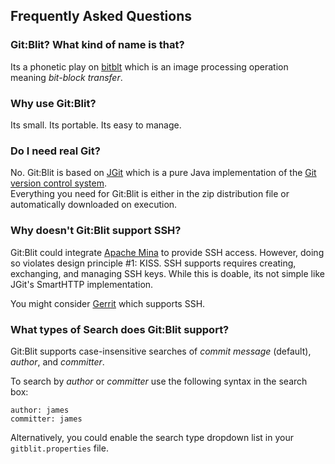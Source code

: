 ## Frequently Asked Questions

### Git:Blit?  What kind of name is that?
Its a phonetic play on [bitblt][bitblt] which is an image processing operation meaning *bit-block transfer*.

### Why use Git:Blit?
Its small.  Its portable.  Its easy to manage.

### Do I need real Git?
No.  Git:Blit is based on [JGit][jgit] which is a pure Java implementation of the [Git version control system][git].<br/>
Everything you need for Git:Blit is either in the zip distribution file or automatically downloaded on execution. 

### Why doesn't Git:Blit support SSH?
Git:Blit could integrate [Apache Mina](http://mina.apache.org) to provide SSH access.  However, doing so violates design principle #1: KISS.  SSH supports requires creating, exchanging, and managing SSH keys.  While this is doable, its not simple like JGit's SmartHTTP implementation.

You might consider [Gerrit](http://gerrit.googlecode.org) which supports SSH.

### What types of Search does Git:Blit support?
Git:Blit supports case-insensitive searches of *commit message* (default), *author*, and *committer*.<br/>

To search by *author* or *committer* use the following syntax in the search box:

    author: james
    committer: james
    
Alternatively, you could enable the search type dropdown list in your `gitblit.properties` file.

[bitblt]: http://en.wikipedia.org/wiki/Bit_blit "Wikipedia Bitblt"
[jgit]: http://eclipse.org/jgit "Eclipse JGit Site"
[git]: http://git-scm.com "Official Git Site"